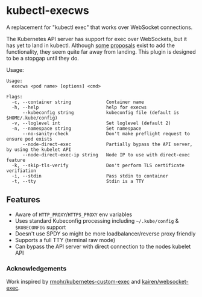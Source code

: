 # kubectl-execws

A replacement for "kubectl exec" that works over WebSocket connections.

The Kubernetes API server has support for exec over WebSockets, but it has yet to land in kubectl. Although [some](https://github.com/kubernetes/kubernetes/issues/89163) [proposals](https://github.com/kubernetes/enhancements/pull/3401) exist to add the functionality, they seem quite far away from landing. This plugin is designed to be a stopgap until they do.

Usage:
```
Usage:
  execws <pod name> [options] <cmd>

Flags:
  -c, --container string             Container name
  -h, --help                         help for execws
      --kubeconfig string            kubeconfig file (default is $HOME/.kube/config)
  -v, --loglevel int                 Set loglevel (default 2)
  -n, --namespace string             Set namespace
      --no-sanity-check              Don't make preflight request to ensure pod exists
      --node-direct-exec             Partially bypass the API server, by using the kubelet API
      --node-direct-exec-ip string   Node IP to use with direct-exec feature
  -k, --skip-tls-verify              Don't perform TLS certificate verifiation
  -i, --stdin                        Pass stdin to container
  -t, --tty                          Stdin is a TTY
```

## Features

* Aware of `HTTP_PROXY`/`HTTPS_PROXY` env variables
* Uses standard Kubeconfig processing including `~/.kube/config` & `$KUBECONFIG` support
* Doesn't use SPDY so might be more loadbalancer/reverse proxy friendly
* Supports a full TTY (terminal raw mode)
* Can bypass the API server with direct connection to the nodes kubelet API

### Acknowledgements

Work inspired by [rmohr/kubernetes-custom-exec](https://github.com/rmohr/kubernetes-custom-exec) and [kairen/websocket-exec](https://github.com/kairen/websocket-exec).
